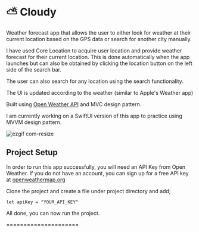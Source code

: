 # ⛅️ Cloudy 

Weather forecast app that allows the user to either look for weather at their current location based on the GPS data or search for another city manually. 

I have used Core Location to acquire user location and provide weather forecast for their current location. This is done automatically when the app launches but can also be obtained by clicking the location button on the left side of the search bar.

The user can also search for any location using the search functionality.

The UI is updated according to the weather (similar to Apple's Weather app)

Built using [Open Weather API](https://openweathermap.org) and MVC design pattern.

I am currently working on a SwiftUI version of this app to practice using MVVM design pattern.







![ezgif com-resize](https://user-images.githubusercontent.com/11230240/121183688-3fed6100-c85c-11eb-95a5-7276642eba35.gif)

## Project Setup

In order to run this app successfully, you will need an API Key from Open Weather. If you do not have an account, you can sign up for a free API key at [openweathermap.org](https://openweathermap.org/api)

Clone the project and create a file under project directory and add;

``` let apiKey = "YOUR_API_KEY" ```

All done, you can now run the project.

=====================

